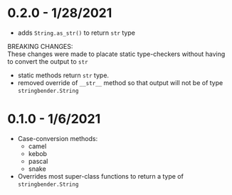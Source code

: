 # 0.2.0 - 1/28/2021
- adds `String.as_str()` to return `str` type

BREAKING CHANGES:<br>
These changes were made to placate static type-checkers without having to convert the output to `str`
- static methods return `str` type.
- removed override of `__str__` method so that output will not be of type `stringbender.String`

# 0.1.0 - 1/6/2021
- Case-conversion methods:
  - camel
  - kebob
  - pascal
  - snake
- Overrides most super-class functions to return a type of `stringbender.String`


